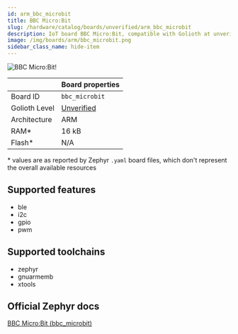 ```yaml
---
id: arm_bbc_microbit
title: BBC Micro:Bit
slug: /hardware/catalog/boards/unverified/arm_bbc_microbit
description: IoT board BBC Micro:Bit, compatible with Golioth at unverified level.
image: /img/boards/arm/bbc_microbit.png
sidebar_class_name: hide-item
---
```


[//]: # (This is an auto-generated file, do not edit! Changes to it will be lost upon re-generation)

![BBC Micro:Bit!](/img/boards/arm/bbc_microbit.png "BBC Micro:Bit")

|                | Board properties     |
| -------------  | -------------------- |
| Board ID       | `bbc_microbit` |
| Golioth Level  | [Unverified](/hardware#unverified-boards) |
| Architecture   | ARM |
| RAM*           | 16 kB |
| Flash*         | N/A |

\* values are as reported by Zephyr `.yaml` board files, which don't represent the overall available resources



## Supported features

* ble
* i2c
* gpio
* pwm

## Supported toolchains

* zephyr
* gnuarmemb
* xtools

## Official Zephyr docs

[BBC Micro:Bit (bbc_microbit)](https://docs.zephyrproject.org/latest/boards/arm/bbc_microbit/doc/index.html)
